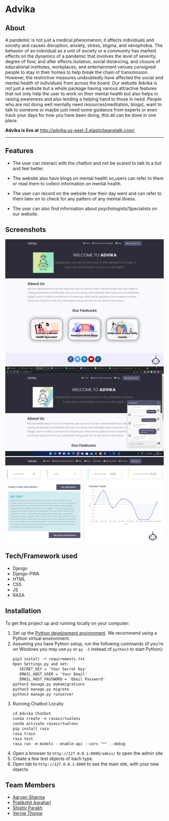 # Advika
## About
A pandemic is not just a medical phenomenon; it affects individuals and society and causes disruption, anxiety, stress, stigma, and xenophobia. The behavior of an individual as a unit of society or a community has marked effects on the dynamics of a pandemic that involves the level of severity, degree of flow, and after effects.Isolation, social distancing, and closure of educational institutes, workplaces, and entertainment venues consigned people to stay in their homes to help break the chain of transmission. However, the restrictive measures undoubtedly have affected the social and mental health of individuals from across the board. Our website Advika is not just a website but a whole package having various attractive features that not only help the user to work on their mental health but also helps in raising awareness and also lending a helping hand to those in need. People who are not doing well mentally need resources(meditation, blogs), want to talk to someone or maybe just need some guidance from experts or even track your days for how you have been doing, this all can be done in one place.

 **Advika is live at** http://advika.us-east-2.elasticbeanstalk.com/
***

## Features

- The user can interact 
with the chatbot and not 
be scared to talk to a bot 
and feel better.

- The website also have blogs on
mental health so,users can refer 
 to them or read them to collect 
information on mental health.

- The user can record on the website 
how their day went and can refer 
to them later on to check for any 
pattern of any mental illness.


- The user can also find information 
about psychologists/Specialists on 
our website.

## Screenshots

![Home Page](https://github.com/Advika-Minor-Project/Advika/blob/main/Screenshots/Home.png)
![Chatbot](https://github.com/Advika-Minor-Project/Advika/blob/main/Screenshots/Chatbot/Screenshot%20(911).png)
![Tracker](https://github.com/Advika-Minor-Project/Advika/blob/main/Screenshots/Tracker.png)

## Tech/Framework used

- Django
- Django-PWA
- HTML
- CSS
- JS
- RASA

## Installation
To get this project up and running locally on your computer:
1. Set up the [Python development environment](https://developer.mozilla.org/en-US/docs/Learn/Server-side/Django/development_environment).
   We recommend using a Python virtual environment.
1. Assuming you have Python setup, run the following commands (if you're on Windows you may use `py` or `py -3` instead of `python3` to start Python):
   ```
   pip3 install -r requirements.txt
   Open Settings.py and set:
      SECRET_KEY = 'Your Secret Key'
      EMAIL_HOST_USER = 'Your Email'
      EMAIL_HOST_PASSWORD = 'Email Password'
   python3 manage.py makemigrations
   python3 manage.py migrate
   python3 manage.py runserver
   ```
1. Running Chatbot Locally
   ```
   cd Advika Chatbot
   conda create -n rasavirtualenv
   conda activate rasavirtualenv
   pip install rasa
   rasa train
   rasa test
   rasa run -m models --enable-api --cors "*" --debug
   ```
1. Open a browser to `http://127.0.0.1:8000/admin/` to open the admin site
1. Create a few test objects of each type.
1. Open tab to `http://127.0.0.1:8000` to see the main site, with your new objects.

## Team Members

- [Aaryan Sharma](https://github.com/Aaryan8751)
- [Pratikshit Agrahari](https://github.com/Pratikshit09)
- [Shishir Parakh](https://github.com/shishir-code)
- [Vernie Thorpe](https://github.com/VernieThorpe)
